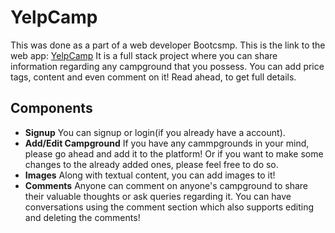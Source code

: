 # YelpCamp

This was done as a part of a web developer Bootcsmp.
This is the link to the web app: [YelpCamp](http://whispering-mountain-77937.herokuapp.com/)
It is a full stack project where you can share information regarding any campground that you possess. You can add price tags, content and even comment on it!
Read ahead, to get full details.


## Components

 - **Signup**
   You can signup or login(if you already have a account).
 - **Add/Edit Campground**
   If you have any cammpgrounds in your mind, please go ahead and add it to the platform! Or if you want to make some changes to the already added ones, please feel free to do so.
 - **Images**
   Along with textual content, you can add images to it!
 - **Comments**
   Anyone can comment on anyone's campground to share their valuable thoughts or ask queries regarding it. You can have conversations using the comment section which also supports editing and deleting the comments!